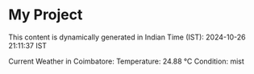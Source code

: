 # My Project

This content is dynamically generated in Indian Time (IST): 2024-10-26 21:11:37 IST


Current Weather in Coimbatore:
Temperature: 24.88 °C
Condition: mist
